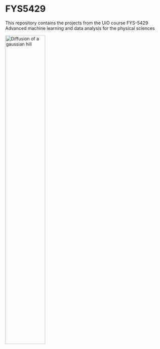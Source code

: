 # FYS5429
This repository contains the projects from the UiO course FYS-5429 Advanced machine learning and data analysis for the physical sciences


<img src="https://raw.githubusercontent.com/Odin107/FYS5429/main/Project_1_and_2/figures/Diffusion/u_time.gif" alt="Diffusion of a gaussian hill" width="50%" height="50%">


